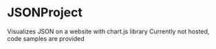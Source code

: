 # JSONProject
Visualizes JSON on a website with chart.js library
Currently not hosted, code samples are provided
